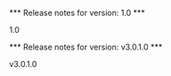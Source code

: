

*** Release notes for version: 1.0 ***

1.0

*** Release notes for version: v3.0.1.0 ***

v3.0.1.0